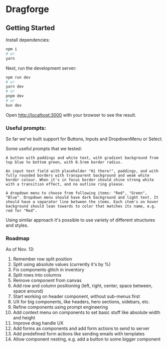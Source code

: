 # Dragforge

## Getting Started

Install dependencies:

```bash
npm i
# or
yarn
```

Next, run the development server:

```bash
npm run dev
# or
yarn dev
# or
pnpm dev
# or
bun dev
```

Open [http://localhost:3000](http://localhost:3000) with your browser to see the result.

### Useful prompts:

So far we've built support for Buttons, Inputs and DropdownMenu or Select.

Some useful prompts that we tested:

```
A button with paddings and white text, with gradient background from top blue to bottom green, with 0.5rem border radius.
```

```
An input text field with placeholder "Hi there!", paddings, and with fully rounded borders with transparent background and weak white border colour. When it's in focus border should shine strong white with a transition effect, and no outline ring please.
```

```
A dropdown menu to choose from following items: "Red", "Green", "Blue". Dropdown menu should have dark background and light text. It should have a separator line between the items. Each item's on hover background should lean towards to color that matches its name, e.g. red for "Red".
```

Using similar approach it's possible to use variety of different structures and styles.

### Roadmap

As of Nov. 13:

1. Remember row split position
2. Split using absolute values (currently it's by %)
3. Fix components glitch in inventory
4. Split rows into columns
5. Remove component from canvas
6. Add row and column positioning (left, right, center, space between, space around)
7. Start working on header component, without sub-menus first
8. UX for big components, like headers, hero sections, sidebars, etc.
9. Refine components using prompt engineering
10. Add context menu on components to set basic stuff like absolute width and height
11. Improve drag handle UX
12. Add forms as components and add form actions to send to server
13. Add predefined form actions like sending emails with templates
14. Allow component nesting, e.g. add a button to some bigger component

